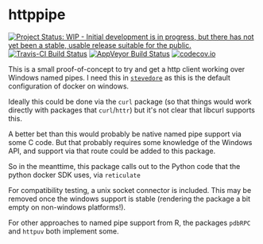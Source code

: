 # httppipe

[![Project Status: WIP - Initial development is in progress, but there has not yet been a stable, usable release suitable for the public.](http://www.repostatus.org/badges/latest/wip.svg)](http://www.repostatus.org/#wip)
[![Travis-CI Build Status](https://travis-ci.org/richfitz/httppipe.svg?branch=master)](https://travis-ci.org/richfitz/httppipe)
[![AppVeyor Build Status](https://ci.appveyor.com/api/projects/status/github/richfitz/httppipe?branch=master&svg=true)](https://ci.appveyor.com/project/richfitz/httppipe)
[![codecov.io](https://codecov.io/github/richfitz/httppipe/coverage.svg?branch=master)](https://codecov.io/github/richfitz/httppipe?branch=master)

This is a small proof-of-concept to try and get a http client working over Windows named pipes.  I need this in [`stevedore`](https://github.com/richfitz/stevedore) as this is the default configuration of docker on windows.

Ideally this could be done via the `curl` package (so that things would work directly with packages that `curl`/`httr`) but it's not clear that libcurl supports this.

A better bet than this would probably be native named pipe support via some C code.  But that probably requires some knowledge of the Windows API, and support via that route could be added to this package.

So in the meanttime, this package calls out to the Python code that the python docker SDK uses, via `reticulate`

For compatibility testing, a unix socket connector is included.  This may be removed once the windows support is stable (rendering the package a bit empty on non-windows platforms!).

For other approaches to named pipe support from R, the packages `pdbRPC` and `httpuv` both implement some.
